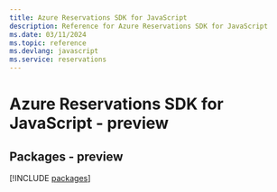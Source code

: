 ```yaml
---
title: Azure Reservations SDK for JavaScript
description: Reference for Azure Reservations SDK for JavaScript
ms.date: 03/11/2024
ms.topic: reference
ms.devlang: javascript
ms.service: reservations
---
```

# Azure Reservations SDK for JavaScript - preview
## Packages - preview
[!INCLUDE [packages](reservations-index.md)]